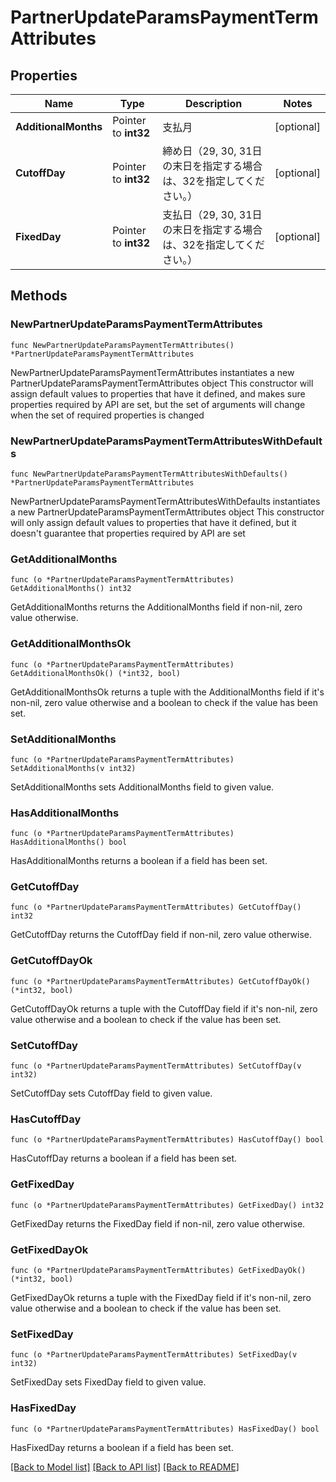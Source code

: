# PartnerUpdateParamsPaymentTermAttributes

## Properties

Name | Type | Description | Notes
------------ | ------------- | ------------- | -------------
**AdditionalMonths** | Pointer to **int32** | 支払月 | [optional] 
**CutoffDay** | Pointer to **int32** | 締め日（29, 30, 31日の末日を指定する場合は、32を指定してください。） | [optional] 
**FixedDay** | Pointer to **int32** | 支払日（29, 30, 31日の末日を指定する場合は、32を指定してください。） | [optional] 

## Methods

### NewPartnerUpdateParamsPaymentTermAttributes

`func NewPartnerUpdateParamsPaymentTermAttributes() *PartnerUpdateParamsPaymentTermAttributes`

NewPartnerUpdateParamsPaymentTermAttributes instantiates a new PartnerUpdateParamsPaymentTermAttributes object
This constructor will assign default values to properties that have it defined,
and makes sure properties required by API are set, but the set of arguments
will change when the set of required properties is changed

### NewPartnerUpdateParamsPaymentTermAttributesWithDefaults

`func NewPartnerUpdateParamsPaymentTermAttributesWithDefaults() *PartnerUpdateParamsPaymentTermAttributes`

NewPartnerUpdateParamsPaymentTermAttributesWithDefaults instantiates a new PartnerUpdateParamsPaymentTermAttributes object
This constructor will only assign default values to properties that have it defined,
but it doesn't guarantee that properties required by API are set

### GetAdditionalMonths

`func (o *PartnerUpdateParamsPaymentTermAttributes) GetAdditionalMonths() int32`

GetAdditionalMonths returns the AdditionalMonths field if non-nil, zero value otherwise.

### GetAdditionalMonthsOk

`func (o *PartnerUpdateParamsPaymentTermAttributes) GetAdditionalMonthsOk() (*int32, bool)`

GetAdditionalMonthsOk returns a tuple with the AdditionalMonths field if it's non-nil, zero value otherwise
and a boolean to check if the value has been set.

### SetAdditionalMonths

`func (o *PartnerUpdateParamsPaymentTermAttributes) SetAdditionalMonths(v int32)`

SetAdditionalMonths sets AdditionalMonths field to given value.

### HasAdditionalMonths

`func (o *PartnerUpdateParamsPaymentTermAttributes) HasAdditionalMonths() bool`

HasAdditionalMonths returns a boolean if a field has been set.

### GetCutoffDay

`func (o *PartnerUpdateParamsPaymentTermAttributes) GetCutoffDay() int32`

GetCutoffDay returns the CutoffDay field if non-nil, zero value otherwise.

### GetCutoffDayOk

`func (o *PartnerUpdateParamsPaymentTermAttributes) GetCutoffDayOk() (*int32, bool)`

GetCutoffDayOk returns a tuple with the CutoffDay field if it's non-nil, zero value otherwise
and a boolean to check if the value has been set.

### SetCutoffDay

`func (o *PartnerUpdateParamsPaymentTermAttributes) SetCutoffDay(v int32)`

SetCutoffDay sets CutoffDay field to given value.

### HasCutoffDay

`func (o *PartnerUpdateParamsPaymentTermAttributes) HasCutoffDay() bool`

HasCutoffDay returns a boolean if a field has been set.

### GetFixedDay

`func (o *PartnerUpdateParamsPaymentTermAttributes) GetFixedDay() int32`

GetFixedDay returns the FixedDay field if non-nil, zero value otherwise.

### GetFixedDayOk

`func (o *PartnerUpdateParamsPaymentTermAttributes) GetFixedDayOk() (*int32, bool)`

GetFixedDayOk returns a tuple with the FixedDay field if it's non-nil, zero value otherwise
and a boolean to check if the value has been set.

### SetFixedDay

`func (o *PartnerUpdateParamsPaymentTermAttributes) SetFixedDay(v int32)`

SetFixedDay sets FixedDay field to given value.

### HasFixedDay

`func (o *PartnerUpdateParamsPaymentTermAttributes) HasFixedDay() bool`

HasFixedDay returns a boolean if a field has been set.


[[Back to Model list]](../README.md#documentation-for-models) [[Back to API list]](../README.md#documentation-for-api-endpoints) [[Back to README]](../README.md)


